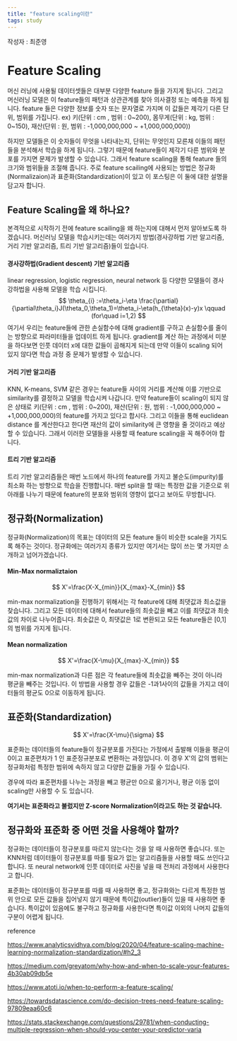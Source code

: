 ```yaml
---
title: "feature scaling이란"
tags: study
---
```


작성자 : 최준영

# Feature Scaling

머신 러닝에 사용될 데이터셋들은 대부분 다양한 feature 들을 가지게 됩니다. 그리고 머신러닝 모델은 이 feature들의 패턴과 상관관계를 찾아 의사결정 또는 예측을 하게 됩니다. feature 들은 다양한 정보를 숫자 또는 문자열로 가지며 이 값들은 제각기 다른 단위, 범위를 가집니다. ex) 키(단위 : cm , 범위 : 0~200), 몸무게(단위 : kg, 범위 : 0~150), 재산(단위 : 원, 범위 : -1,000,000,000 ~ +1,000,000,000))

하지만 모델들은 이 숫자들이 무엇을 나타내는지, 단위는 무엇인지 모른채 이들의 패턴들을 분석해서 학습을 하게 됩니다. 그렇기 때문에 feature들이 제각기 다른 범위와 분포를 가지면 문제가 발생할 수 있습니다. 그래서 feature scaling을 통해 feature 들의 크기와 범위들을 조절해 줍니다. 주로 feature scailing에 사용되는 방법은 정규화(Normalizaion)과 표준화(Standardization)이 있고 이 포스팅은 이 둘에 대한 설명을 담고자 합니다.

## Feature Scaling을 왜 하나요?

본격적으로 시작하기 전에 feature scailing을 왜 하는지에 대해서 먼저 알아보도록 하겠습니다. 머신러닝 모델을 학습시키는데는 여러가지 방법(경사강하법 기반 알고리즘, 거리 기반 알고리즘,  트리 기반 알고리즘)들이 있습니다. 

#### 경사강하법(Gradient descent) 기반 알고리즘

linear regression, logistic regression, neural network 등 다양한 모델들이 경사 강하법을 사용해 모델을 학습 시킵니다. 
$$
\theta_{i} :=\theta_i-\eta \frac{\partial}{\partial\theta_i}J(\theta_0,\theta_1)=\theta_i-\eta(h_{\theta}(x)-y)x \qquad (for\quad i=1,2)
$$
여기서 우리는 feature들에 관한 손실함수에 대해 gradient를 구하고 손실함수를 줄이는 방향으로 파라미터들을 업데이트 하게 됩니다. gradient를 계산 하는 과정에서 미분을 하다보면 인풋 데이터 x에 대한 값들이 곱해지게 되는데 만약 이들이 scaling 되어 있지 않다면 학습 과정 중 문제가 발생할 수 있습니다.

#### 거리 기반 알고리즘

KNN, K-means, SVM 같은 경우는 feature들 사이의 거리를 계산해 이를 기반으로 similarity를 결정하고 모델을 학습시켜 나갑니다. 만약 feature들이 scaling이 되지 않은 상태로 키(단위 : cm , 범위 : 0~200), 재산(단위 : 원, 범위 : -1,000,000,000 ~ +1,000,000,000)의 feature를 가지고 있다고 합시다. 그리고 이들을 통해 euclidean distance 를 계산한다고 한다면 재산의 값이 similarity에 큰 영향을 줄 것이라고 예상할 수 있습니다. 그래서 이러한 모델들을 사용할 때 feature scaling을 꼭 해주어야 합니다.

#### 트리 기반 알고리즘

트리 기반 알고리즘들은 매번 노드에서 하나의 feature를 가지고 불순도(impurity)를 최소화 하는 방향으로 학습을 진행합니다. 매번 split을 할 때는 특정한 값을 기준으로 위 아래를 나누기 때문에 feature의 분포와 범위의 영향이 없다고 보아도 무방합니다.

## 정규화(Normalization)

정규화(Normalization)의 목표는 데이터의 모든 feature 들이 비슷한 scale을 가지도록 해주는 것이다. 정규화에는 여러가지 종류가 있지만 여기서는 많이 쓰는 몇 가지만 소개하고 넘어가겠습니다.

#### Min-Max normaliztaion

$$
X'=\frac{X-X_{min}}{X_{max}-X_{min}}
$$

min-max normalization을 진행하기 위해서는 각 feature에 대해 최댓값과 최소값을 찾습니다. 그리고 모든 데이터에 대해서 feature들의 최솟값을 빼고 이를 최댓값과 최솟값의 차이로 나누어줍니다. 최솟값은 0, 최댓값은 1로 변환되고 모든 feature들은 [0,1]의 범위를 가지게 됩니다. 

#### Mean normalization

$$
X'=\frac{X-\mu}{X_{max}-X_{min}}
$$

min-max normalization과 다른 점은 각 feature들에 최솟값을 빼주는 것이 아니라 평균을 빼주는 것입니다. 이 방법을 사용할 경우 값들은 -1과1사이의 값들을 가지고 데이터들의 평균도 0으로 이동하게 됩니다.

## 표준화(Standardization)

$$
X'=\frac{X-\mu}{\sigma}
$$

표준화는 데이터들의 feature들이 정규분포를 가진다는 가정에서 출발해 이들을 평균이 0이고 표준편차가 1 인 표준정규분포로 변환하는 과정입니다. 이 경우 X'의 값의 범위는 정규화처럼 특정한 범위에 속하지 않고 다양한 값들을 가질 수 있습니다. 

경우에 따라 표준편차를 나누는 과정을 빼고 평균만 0으로 옮기거나, 평균 이동 없이 scaling만 사용할 수 도 있습니다.

**여기서는 표준화라고 불렀지만 Z-score Normalization이라고도 하는 것 같습니다.**



## 정규화와 표준화 중 어떤 것을 사용해야 할까?

정규화는 데이터들이 정규분포를 따르지 않는다는 것을 알 때 사용하면 좋습니다. 또는 KNN처럼 데이터들이 정규분포를 따를 필요가 없는 알고리즘들을 사용할 때도 쓰인다고 합니다. 또 neural network에 인풋 데이터로 사진을 넣을 때 전처리 과정에서 사용한다고 합니다.

표준화는 데이터들이 정규분포를 따를 때 사용하면 좋고, 정규화와는 다르게 특정한 범위 안으로 모든 값들을 집어넣지 않기 때문에 특이값(outlier)들이 있을 때 사용하면 좋습니다. 특이값이 있음에도 불구하고 정규화를 사용한다면 특이값 이외의 나머지 값들의 구분이 어렵게 됩니다.



reference

https://www.analyticsvidhya.com/blog/2020/04/feature-scaling-machine-learning-normalization-standardization/#h2_3

https://medium.com/greyatom/why-how-and-when-to-scale-your-features-4b30ab09db5e

https://www.atoti.io/when-to-perform-a-feature-scaling/

https://towardsdatascience.com/do-decision-trees-need-feature-scaling-97809eaa60c6

https://stats.stackexchange.com/questions/29781/when-conducting-multiple-regression-when-should-you-center-your-predictor-varia
